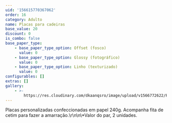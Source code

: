 ```yaml
---
uid: '156615770367062'
order: 16
category: Adulto
name: Placas para cadeiras
base_value: 20
discount: 0
is_combo: false
base_paper_type:
    - base_paper_type_option: Offset (fosco)
      value: 0
    - base_paper_type_option: Glossy (fotográfico)
      value: 0
    - base_paper_type_option: Linho (texturizado)
      value: 0
configurables: []
extras: []
gallery:
    - >-
        https://res.cloudinary.com/dkaanqsro/image/upload/v1566772622/Papelaria%20adulto/Placas_de_cadeira_1_argaaf.jpg
---
```


Placas personalizadas confeccionadas em papel 240g. Acompanha fita de cetim para fazer a amarração.\r\n\n\\\*Valor do par, 2 unidades.
